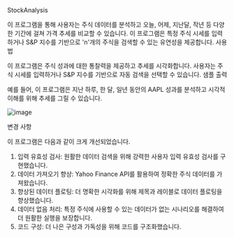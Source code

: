 StockAnalysis

이 프로그램을 통해 사용자는 주식 데이터를 분석하고 오늘, 어제, 지난달, 작년 등 다양한 기간에 걸쳐 가격 추세를 비교할 수 있습니다. 이 프로그램은 특정 주식 시세를 입력하거나 S&P 지수를 기반으로 'n'개의 주식을 검색할 수 있는 유연성을 제공합니다.
사용법

이 프로그램은 주식 성과에 대한 통찰력을 제공하고 추세를 시각화합니다. 사용자는 주식 시세를 입력하거나 S&P 지수를 기반으로 자동 검색을 선택할 수 있습니다.
샘플 출력

예를 들어, 이 프로그램은 지난 하루, 한 달, 일년 동안의 AAPL 성과를 분석하고 시각적 이해를 위해 추세를 그릴 수 있습니다.

![image](https://user-images.githubusercontent.com/16798480/225775468-f9332a85-8181-47eb-a48f-8d36f85e9d5a.png)

변경 사항

이 프로그램은 다음과 같이 크게 개선되었습니다.

1. 입력 유효성 검사: 원활한 데이터 검색을 위해 강력한 사용자 입력 유효성 검사를 구현했습니다.
2. 데이터 가져오기 향상: Yahoo Finance API를 활용하여 정확한 주식 데이터를 가져왔습니다.
3. 향상된 데이터 플로팅: 더 명확한 시각화를 위해 제목과 레이블로 데이터 플로팅을 향상했습니다.
4. 데이터 없음 처리: 특정 주식에 사용할 수 있는 데이터가 없는 시나리오를 해결하여 더 원활한 실행을 보장합니다.
5. 코드 구성: 더 나은 구성과 가독성을 위해 코드를 구조화했습니다.
